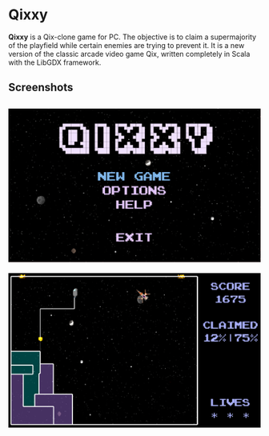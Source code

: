 # Qixxy

**Qixxy** is a Qix-clone game for PC. The objective is to claim a supermajority of the playfield while certain enemies are trying to prevent it. It is a new version of the classic arcade video game Qix, written completely in Scala with the LibGDX framework.

## Screenshots
![Main Menu](screenshots/main_menu.png?raw=true "Main Menu")
---
![Gameplay](screenshots/gameplay.png?raw=true "Gameplay")
